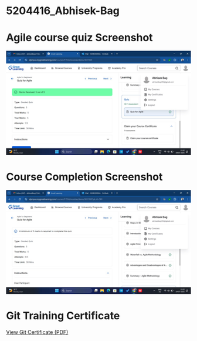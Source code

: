# 5204416_Abhisek-Bag

# Agile course quiz Screenshot
![WhatsApp Image](https://github.com/Abhisekbag1/example/blob/main/WhatsApp%20Image%202025-07-19%20at%2019.57.18_d8a6dc82.jpg?raw=true)

# Course Completion Screenshot
![SDLC Image](https://github.com/Abhisekbag1/5204416_Abhisek-Bag/blob/main/SDLC/WhatsApp%20Image%202025-07-19%20at%2019.57.50_504c6f05.jpg?raw=true)

# Git Training Certificate

[View Git Certificate (PDF)](https://github.com/Abhisekbag1/5204416_Abhisek-Bag/blob/main/git%20certificate/8676498_90527561753330905537.pdf?raw=true)
